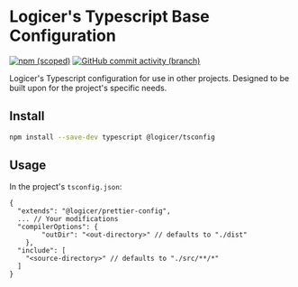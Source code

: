 # Logicer's Typescript Base Configuration

[![npm (scoped)](https://img.shields.io/npm/v/%40logicer/tsconfig)](https://www.npmjs.com/package/@logicer/tsconfig)
[![GitHub commit activity (branch)](https://img.shields.io/github/commit-activity/m/Logicer16/tsconfig)](https://github.com/Logicer16/tsconfig/graphs/contributors)

Logicer's Typescript configuration for use in other projects. Designed to be built upon for the project's specific needs.

## Install

```sh
npm install --save-dev typescript @logicer/tsconfig
```

## Usage

In the project's `tsconfig.json`:

```
{
  "extends": "@logicer/prettier-config",
  ... // Your modifications
  "compilerOptions": {
		"outDir": "<out-directory>" // defaults to "./dist"
	},
  "include": [
    "<source-directory>" // defaults to "./src/**/*"
  ]
}
```
